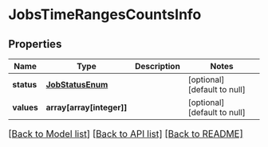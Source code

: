 # JobsTimeRangesCountsInfo

## Properties
Name | Type | Description | Notes
------------ | ------------- | ------------- | -------------
**status** | [**JobStatusEnum**](JobStatusEnum.md) |  | [optional] [default to null]
**values** | **array[array[integer]]** |  | [optional] [default to null]

[[Back to Model list]](../README.md#documentation-for-models) [[Back to API list]](../README.md#documentation-for-api-endpoints) [[Back to README]](../README.md)

<style>
     p, ul, ol, li { font-size: 18px !important;}
</style>


